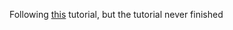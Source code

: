 Following <a href="https://www.youtube.com/watch?v=d9hLNUzLBYI">this</a> tutorial, but the tutorial never finished
